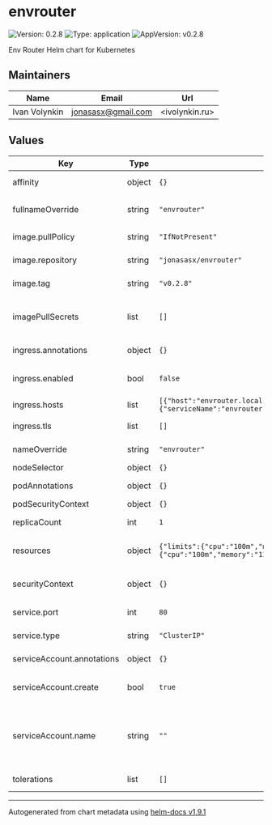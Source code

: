 # envrouter

![Version: 0.2.8](https://img.shields.io/badge/Version-0.2.8-informational?style=flat-square) ![Type: application](https://img.shields.io/badge/Type-application-informational?style=flat-square) ![AppVersion: v0.2.8](https://img.shields.io/badge/AppVersion-v0.2.8-informational?style=flat-square)

Env Router Helm chart for Kubernetes

## Maintainers

| Name | Email | Url |
| ---- | ------ | --- |
| Ivan Volynkin | <jonasasx@gmail.com> | <ivolynkin.ru> |

## Values

| Key | Type | Default | Description |
|-----|------|---------|-------------|
| affinity | object | `{}` | Assign custom [affinity] rules |
| fullnameOverride | string | `"envrouter"` | String to fully override `"envrouter.fullname"` |
| image.pullPolicy | string | `"IfNotPresent"` | Image pull policy for extensions |
| image.repository | string | `"jonasasx/envrouter"` | Repository to use for extensions image |
| image.tag | string | `"v0.2.8"` | Tag to use for extensions image |
| imagePullSecrets | list | `[]` | Secrets with credentials to pull images from a private registry |
| ingress.annotations | object | `{}` | Additional ingress annotations |
| ingress.enabled | bool | `false` | Enable an ingress resource for the envrouter server |
| ingress.hosts | list | `[{"host":"envrouter.local","paths":[{"backend":{"serviceName":"envrouter.local","servicePort":80},"path":"/"}]}]` | List of ingress hosts |
| ingress.tls | list | `[]` | Ingress TLS configuration |
| nameOverride | string | `"envrouter"` | Provide a name in place of `envrouter` |
| nodeSelector | object | `{}` | [Node selector] |
| podAnnotations | object | `{}` | Annotations for the deployed pod |
| podSecurityContext | object | `{}` | Pod Security Context |
| replicaCount | int | `1` | Service instance count |
| resources | object | `{"limits":{"cpu":"100m","memory":"128Mi"},"requests":{"cpu":"100m","memory":"128Mi"}}` | Resource limits and requests for the controller |
| securityContext | object | `{}` | Toggle and define securityContext. See [values.yaml] |
| service.port | int | `80` | Envrouter service http port |
| service.type | string | `"ClusterIP"` | Envrouter service type |
| serviceAccount.annotations | object | `{}` | Annotations to add to the service account |
| serviceAccount.create | bool | `true` | Specifies whether a service account should be created |
| serviceAccount.name | string | `""` | The name of the service account to use. If not set and create is true, a name is generated using the fullname template |
| tolerations | list | `[]` | [Tolerations] for use with node taints |

----------------------------------------------
Autogenerated from chart metadata using [helm-docs v1.9.1](https://github.com/norwoodj/helm-docs/releases/v1.9.1)
